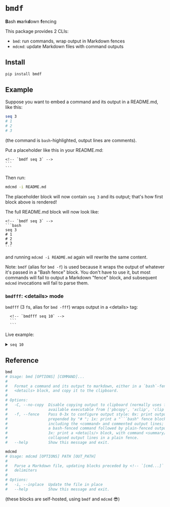 # `bmdf`
**B**ash **m**ark**d**own **f**encing

This package provides 2 CLIs:
- `bmd`: run commands, wrap output in Markdown fences
- `mdcmd`: update Markdown files with command outputs

## Install
```bash
pip install bmdf
```

## Example
Suppose you want to embed a command and its output in a README.md, like this:

<!-- `bmdf seq 3` -->
```bash
seq 3
# 1
# 2
# 3
```

(the command is `bash`-highlighted, output lines are comments).

Put a placeholder like this in your README.md:
  ````
  <!-- `bmdf seq 3` -->
  ```
  ```
  ````

Then run:
```bash
mdcmd -i README.md
```

The placeholder block will now contain `seq 3` and its output; that's how first block above is rendered!

The full README.md block will now look like:
  ````
  <!-- `bmdf seq 3` -->
  ```bash
  seq 3
  # 1
  # 2
  # 3
  ```
  ````

and running `mdcmd -i README.md` again will rewrite the same content.

Note: `bmdf` (alias for `bmd -f`) is used because it wraps the output of whatever it's passed in a "Bash fence" block. You don't have to use it, but most commands will fail to output a Markdown "fence" block, and subsequent `mdcmd` invocations will fail to parse them.

### `bmdfff`: &lt;details&gt; mode

`bmdfff` (3 `f`s, alias for `bmd -fff`) wraps output in a &lt;details&gt; tag:

````
  <!-- `bmdfff seq 10` -->
  ```
  ```
````

Live example:

<!-- `bmdfff seq 10` -->
<details><summary><code>seq 10</code></summary>

```
1
2
3
4
5
6
7
8
9
10
```
</details>

## Reference

<!-- `bmdf bmd` -->
```bash
bmd
# Usage: bmd [OPTIONS] [COMMAND]...
#
#   Format a command and its output to markdown, either in a `bash`-fence or
#   <details> block, and copy it to the clipboard.
#
# Options:
#   -C, --no-copy  Disable copying output to clipboard (normally uses first
#                  available executable from ['pbcopy', 'xclip', 'clip']
#   -f, --fence    Pass 0-3x to configure output style: 0x: print output lines,
#                  prepended by "# "; 1x: print a "```bash" fence block
#                  including the <command> and commented output lines; 2x: print
#                  a bash-fenced command followed by plain-fenced output lines;
#                  3x: print a <details/> block, with command <summary/> and
#                  collapsed output lines in a plain fence.
#   --help         Show this message and exit.
```

<!-- `bmdf mdcmd` -->
```bash
mdcmd
# Usage: mdcmd [OPTIONS] PATH [OUT_PATH]
#
#   Parse a Markdown file, updating blocks preceded by <!-- `[cmd...]` -->
#   delimiters
#
# Options:
#   -i, --inplace  Update the file in place
#   --help         Show this message and exit.
```

(these blocks are self-hosted, using `bmdf` and `mdcmd` 😎)
